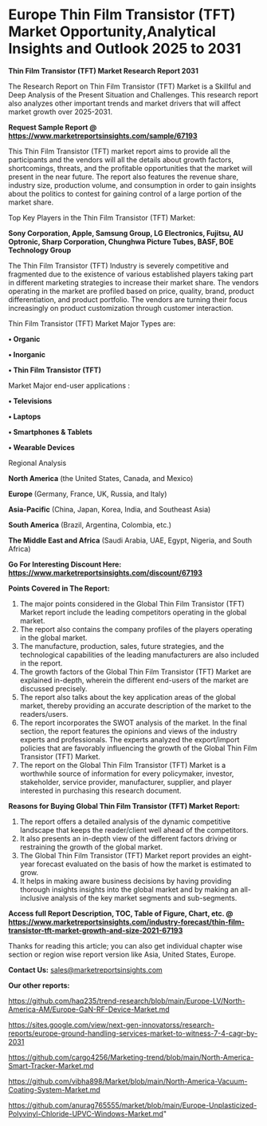# Europe Thin Film Transistor (TFT) Market Opportunity,Analytical Insights and Outlook 2025 to 2031

<strong>Thin Film Transistor (TFT) Market Research Report 2031</strong>

The Research Report on Thin Film Transistor (TFT) Market is a Skillful and Deep Analysis of the Present Situation and Challenges. This research report also analyzes other important trends and market drivers that will affect market growth over 2025-2031.

<strong>Request Sample Report @ <a href=https://www.marketreportsinsights.com/sample/67193>https://www.marketreportsinsights.com/sample/67193</a></strong>

This Thin Film Transistor (TFT) market report aims to provide all the participants and the vendors will all the details about growth factors, shortcomings, threats, and the profitable opportunities that the market will present in the near future. The report also features the revenue share, industry size, production volume, and consumption in order to gain insights about the politics to contest for gaining control of a large portion of the market share.

Top Key Players in the Thin Film Transistor (TFT) Market:

<strong>Sony Corporation, Apple, Samsung Group, LG Electronics, Fujitsu, AU Optronic, Sharp Corporation, Chunghwa Picture Tubes, BASF, BOE Technology Group</strong>

The Thin Film Transistor (TFT) Industry is severely competitive and fragmented due to the existence of various established players taking part in different marketing strategies to increase their market share. The vendors operating in the market are profiled based on price, quality, brand, product differentiation, and product portfolio. The vendors are turning their focus increasingly on product customization through customer interaction.

Thin Film Transistor (TFT) Market Major Types are:

<strong>• Organic

• Inorganic

• Thin Film Transistor (TFT)</strong>

Market Major end-user applications :

<strong>• Televisions

• Laptops

• Smartphones & Tablets

• Wearable Devices</strong>

Regional Analysis

</u><strong><b>North America</b></strong> (the United States, Canada, and Mexico)

<strong><b>Europe </b></strong>(Germany, France, UK, Russia, and Italy)

<strong><b>Asia-Pacific</b></strong> (China, Japan, Korea, India, and Southeast Asia)

<strong><b>South America</b></strong> (Brazil, Argentina, Colombia, etc.)

<strong><b>The Middle East and Africa</b></strong> (Saudi Arabia, UAE, Egypt, Nigeria, and South Africa)

<strong>Go For Interesting Discount Here: <a href=https://www.marketreportsinsights.com/discount/67193>https://www.marketreportsinsights.com/discount/67193</a></strong>

<strong>Points Covered in The Report:</strong>
<ol>
  <li>The major points considered in the Global Thin Film Transistor (TFT) Market report include the leading competitors operating in the global market.</li>
  <li>The report also contains the company profiles of the players operating in the global market.</li>
  <li>The manufacture, production, sales, future strategies, and the technological capabilities of the leading manufacturers are also included in the report.</li>
  <li>The growth factors of the Global Thin Film Transistor (TFT) Market are explained in-depth, wherein the different end-users of the market are discussed precisely.</li>
  <li>The report also talks about the key application areas of the global market, thereby providing an accurate description of the market to the readers/users.</li>
  <li>The report incorporates the SWOT analysis of the market. In the final section, the report features the opinions and views of the industry experts and professionals. The experts analyzed the export/import policies that are favorably influencing the growth of the Global Thin Film Transistor (TFT) Market.</li>
  <li>The report on the Global Thin Film Transistor (TFT) Market is a worthwhile source of information for every policymaker, investor, stakeholder, service provider, manufacturer, supplier, and player interested in purchasing this research document.</li>
</ol>
<strong>Reasons for Buying Global Thin Film Transistor (TFT) Market Report:</strong>

<ol>
  <li>The report offers a detailed analysis of the dynamic competitive landscape that keeps the reader/client well ahead of the competitors.</li>
  <li>It also presents an in-depth view of the different factors driving or restraining the growth of the global market.</li>
  <li>The Global Thin Film Transistor (TFT) Market report provides an eight-year forecast evaluated on the basis of how the market is estimated to grow.</li>
  <li>It helps in making aware business decisions by having providing thorough insights insights into the global market and by making an all-inclusive analysis of the key market segments and sub-segments.</li>
</ol>
<strong>Access full Report Description, TOC, Table of Figure, Chart, etc. @ <a href=https://www.marketreportsinsights.com/industry-forecast/thin-film-transistor-tft-market-growth-and-size-2021-67193>https://www.marketreportsinsights.com/industry-forecast/thin-film-transistor-tft-market-growth-and-size-2021-67193</a></strong>


Thanks for reading this article; you can also get individual chapter wise section or region wise report version like Asia, United States, Europe.

<strong>Contact Us:</strong>
sales@marketreportsinsights.com

<strong>Our other reports:</strong>

<a href=https://github.com/haq235/trend-research/blob/main/Europe-LV/North-America-AM/Europe-GaN-RF-Device-Market.md>https://github.com/haq235/trend-research/blob/main/Europe-LV/North-America-AM/Europe-GaN-RF-Device-Market.md</a>

<a href=https://sites.google.com/view/next-gen-innovatorss/research-reports/europe-ground-handling-services-market-to-witness-7-4-cagr-by-2031>https://sites.google.com/view/next-gen-innovatorss/research-reports/europe-ground-handling-services-market-to-witness-7-4-cagr-by-2031</a>

<a href=https://github.com/cargo4256/Marketing-trend/blob/main/North-America-Smart-Tracker-Market.md>https://github.com/cargo4256/Marketing-trend/blob/main/North-America-Smart-Tracker-Market.md</a>

<a href=https://github.com/vibha898/Market/blob/main/North-America-Vacuum-Coating-System-Market.md>https://github.com/vibha898/Market/blob/main/North-America-Vacuum-Coating-System-Market.md</a>

<a href=https://github.com/anurag765555/market/blob/main/Europe-Unplasticized-Polyvinyl-Chloride-UPVC-Windows-Market.md>https://github.com/anurag765555/market/blob/main/Europe-Unplasticized-Polyvinyl-Chloride-UPVC-Windows-Market.md</a>"
